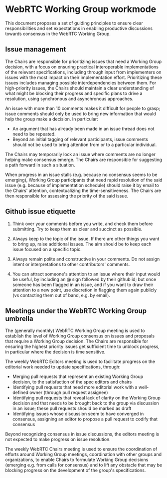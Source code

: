 # WebRTC Working Group workmode

This document proposes a set of guiding principles to ensure clear responsibilities and set expectations in enabling productive discussions towards consensus in the WebRTC Working Group.

## Issue management

The Chairs are responsible for prioritizing issues that need a Working Group decision, with a focus on ensuring practical interoperable implementations of the relevant specifications, including through input from implementers on issues with the most impact on their implementation effort. Prioritizing these issues includes managing possible interdependencies between them. For high-priority issues, the Chairs should maintain a clear understanding of what might be blocking their progress and specific plans to drive a resolution, using synchronous and asynchronous approaches.

An issue with more than 10 comments makes it difficult for people to grasp; issue comments should only be used to bring new information that would help the group make a decision. In particular:
* An argument that has already been made in an issue thread does not need to be repeated.
* Beyond an initial tagging of relevant participants, issue comments should not be used to bring attention from or to a particular individual.

The Chairs may temporarily lock an issue where comments are no longer helping make consensus emerge. The Chairs are responsible for suggesting a path forward in such a situation.

When progress in an issue stalls (e.g. because no consensus seems to be emerging), Working Group participants that need rapid resolution of the said issue (e.g. because of implementation schedule) should raise it by email to the Chairs' attention, contextualizing the time-sensitiveness. The Chairs are then responsible for assessing the priority of the said issue.

## Github issue etiquette

1. Think over your comments before you write, and check them before submitting. Try to keep them as clear and succinct as possible.

2. Always keep to the topic of the issue. If there are other things you want to bring up, raise additional issues. The aim should be to keep each issue focused on a specific topic.

3. Always remain polite and constructive in your comments. Do not assign intent or interpretations to other contributors' comments.

4. You can attract someone's attention to an issue where their input would be useful, by including an @ sign followed by their github id; but once someone has been flagged in an issue, and if you want to draw their attention to a new point, use discretion in flagging them again publicly (vs contacting them out of band, e.g. by email).

## Meetings under the WebRTC Working Group umbrella

The (generally monthly) WebRTC Working Group meeting is used to establish the level of Working Group consensus on issues and proposals that require a Working Group decision. The Chairs are responsible for ensuring the highest priority issues get sufficient time to unblock progress, in particular where the decision is time sensitive.


The weekly WebRTC Editors meeting is used to facilitate progress on the editorial work needed to update specifications, through:
* Merging pull requests that represent an existing Working Group decision, to the satisfaction of the spec editors and chairs
* Identifying pull requests that need more editorial work with a well-defined owner (through pull request assignee)
* Identifying pull requests that reveal lack of clarity on the Working Group decision and that needs to be brought back to the group via discussion in an issue; these pull requests should be marked as draft
* Identifying issues whose discussion seem to have converged in consensus, assigning an editor to propose a pull request to codify that consensus

Beyond recognizing consensus in issue discussions, the editors meeting is not expected to make progress on issue resolution.

The weekly WebRTC Chairs meeting is used to ensure the coordination of efforts around Working Group meetings, coordination with other groups and organizations, to enable Chairs to formulate Working Group decisions (emerging e.g. from calls for consensus) and to lift any obstacle that may be blocking progress on the development of the group's specifications.
